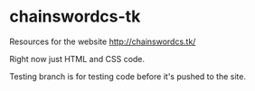 # chainswordcs-tk

Resources for the website http://chainswordcs.tk/

Right now just HTML and CSS code.

Testing branch is for testing code before it's pushed to the site.
